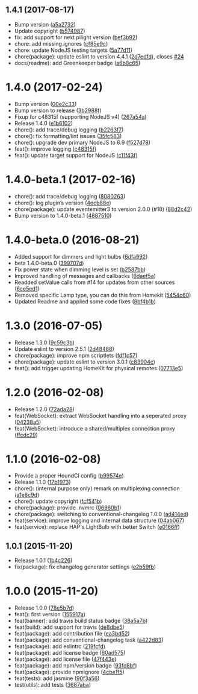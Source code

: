 <a name="1.4.1"></a>
## 1.4.1 (2017-08-17)

* Bump version ([a5a2732](https://github.com/knalli/homebridge-pilight/commit/a5a2732))
* Update copyright ([b574987](https://github.com/knalli/homebridge-pilight/commit/b574987))
* fix: add support for next pilight version ([bef3b92](https://github.com/knalli/homebridge-pilight/commit/bef3b92))
* chore: add missing ignores ([cf85e9c](https://github.com/knalli/homebridge-pilight/commit/cf85e9c))
* chore: update NodeJS testing targets ([5a77d11](https://github.com/knalli/homebridge-pilight/commit/5a77d11))
* chore(package): update eslint to version 4.4.1 ([2d7edfd](https://github.com/knalli/homebridge-pilight/commit/2d7edfd)), closes [#24](https://github.com/knalli/homebridge-pilight/issues/24)
* docs(readme): add Greenkeeper badge ([a6b8c65](https://github.com/knalli/homebridge-pilight/commit/a6b8c65))



<a name="1.4.0"></a>
# 1.4.0 (2017-02-24)

* Bump version ([00e2c33](https://github.com/knalli/homebridge-pilight/commit/00e2c33))
* Bump version to release ([3b2988f](https://github.com/knalli/homebridge-pilight/commit/3b2988f))
* Fixup for c48315f (supporting NodeJS v4) ([267a54a](https://github.com/knalli/homebridge-pilight/commit/267a54a))
* Release 1.4.0 ([e1b6102](https://github.com/knalli/homebridge-pilight/commit/e1b6102))
* chore(): add trace/debug logging ([b2263f7](https://github.com/knalli/homebridge-pilight/commit/b2263f7))
* chore(): fix formatting/lint issues ([35fc583](https://github.com/knalli/homebridge-pilight/commit/35fc583))
* chore(): upgrade dev primary NodeJS to 6.9 ([f527d78](https://github.com/knalli/homebridge-pilight/commit/f527d78))
* feat(): improve logging ([c48315f](https://github.com/knalli/homebridge-pilight/commit/c48315f))
* feat(): update target support for NodeJS ([c11f43f](https://github.com/knalli/homebridge-pilight/commit/c11f43f))



<a name="1.4.0-beta.1"></a>
# 1.4.0-beta.1 (2017-02-16)

* chore(): add trace/debug logging ([8080263](https://github.com/knalli/homebridge-pilight/commit/8080263))
* chore(): log plugin’s version ([4ecb88e](https://github.com/knalli/homebridge-pilight/commit/4ecb88e))
* chore(package): update eventemitter3 to version 2.0.0 (#18) ([88d2c42](https://github.com/knalli/homebridge-pilight/commit/88d2c42))
* Bump version to 1.4.0-beta.1 ([4887510](https://github.com/knalli/homebridge-pilight/commit/4887510))



<a name="1.4.0-beta.0"></a>
# 1.4.0-beta.0 (2016-08-21)

* Added support for dimmers and light bulbs ([6dfa992](https://github.com/knalli/homebridge-pilight/commit/6dfa992))
* beta 1.4.0-beta.0 ([399707d](https://github.com/knalli/homebridge-pilight/commit/399707d))
* Fix power state when dimming level is set ([b2587bb](https://github.com/knalli/homebridge-pilight/commit/b2587bb))
* Improved handling of messages and callbacks ([6daef5a](https://github.com/knalli/homebridge-pilight/commit/6daef5a))
* Readded setValue calls from #14 for updates from other sources ([6ce5ed1](https://github.com/knalli/homebridge-pilight/commit/6ce5ed1))
* Removed specific Lamp type, you can do this from Homekit ([5454c60](https://github.com/knalli/homebridge-pilight/commit/5454c60))
* Updated Readme and applied some code fixes ([8bf4b1b](https://github.com/knalli/homebridge-pilight/commit/8bf4b1b))



<a name="1.3.0"></a>
# 1.3.0 (2016-07-05)

* Release 1.3.0 ([9c59c3b](https://github.com/knalli/homebridge-pilight/commit/9c59c3b))
* Update eslint to version 2.5.1 ([2d48488](https://github.com/knalli/homebridge-pilight/commit/2d48488))
* chore(package): improve npm scriptlets ([fdf1c57](https://github.com/knalli/homebridge-pilight/commit/fdf1c57))
* chore(package): update eslint to version 3.0.1 ([c83904c](https://github.com/knalli/homebridge-pilight/commit/c83904c))
* feat(): add trigger updating HomeKit for physical remotes ([07713e5](https://github.com/knalli/homebridge-pilight/commit/07713e5))



<a name="1.2.0"></a>
# 1.2.0 (2016-02-08)

* Release 1.2.0 ([72ada28](https://github.com/knalli/homebridge-pilight/commit/72ada28))
* feat(WebSocket): extract WebSocket handling into a seperated proxy ([04238a5](https://github.com/knalli/homebridge-pilight/commit/04238a5))
* feat(WebSocket): introduce a shared/multiplex connection proxy ([ffcdc29](https://github.com/knalli/homebridge-pilight/commit/ffcdc29))



<a name="1.1.0"></a>
# 1.1.0 (2016-02-08)

* Provide a proper HoundCI config ([b99574e](https://github.com/knalli/homebridge-pilight/commit/b99574e))
* Release 1.1.0 ([17b1973](https://github.com/knalli/homebridge-pilight/commit/17b1973))
* chore(): (internal purpose only) remark on multiplexing connection ([a1e8c9d](https://github.com/knalli/homebridge-pilight/commit/a1e8c9d))
* chore(): update copyright ([fcf541b](https://github.com/knalli/homebridge-pilight/commit/fcf541b))
* chore(package): provide .nvmrc ([06960b1](https://github.com/knalli/homebridge-pilight/commit/06960b1))
* chore(package): switching to conventional-changelog 1.0.0 ([ad414ed](https://github.com/knalli/homebridge-pilight/commit/ad414ed))
* feat(service): improve logging and internal data structure ([04ab067](https://github.com/knalli/homebridge-pilight/commit/04ab067))
* feat(service): replace HAP's LightBulb with better Switch ([e0166ff](https://github.com/knalli/homebridge-pilight/commit/e0166ff))



<a name="1.0.1"></a>
## 1.0.1 (2015-11-20)

* Release 1.0.1 ([1b4c226](https://github.com/knalli/homebridge-pilight/commit/1b4c226))
* fix(package): fix changelog generator settings ([e2b59fb](https://github.com/knalli/homebridge-pilight/commit/e2b59fb))



<a name="1.0.0"></a>
# 1.0.0 (2015-11-20)

* Release 1.0.0 ([78e5b7d](https://github.com/knalli/homebridge-pilight/commit/78e5b7d))
* feat(): first version ([155917a](https://github.com/knalli/homebridge-pilight/commit/155917a))
* feat(banner): add travis build status badge ([38a5a7b](https://github.com/knalli/homebridge-pilight/commit/38a5a7b))
* feat(build): add support for travis ([de8dbe5](https://github.com/knalli/homebridge-pilight/commit/de8dbe5))
* feat(package): add contribution file ([ea3bd52](https://github.com/knalli/homebridge-pilight/commit/ea3bd52))
* feat(package): add conventional-changelog task ([a422d83](https://github.com/knalli/homebridge-pilight/commit/a422d83))
* feat(package): add eslintrc ([219fcfd](https://github.com/knalli/homebridge-pilight/commit/219fcfd))
* feat(package): add license badge ([60ad575](https://github.com/knalli/homebridge-pilight/commit/60ad575))
* feat(package): add license file ([47f443e](https://github.com/knalli/homebridge-pilight/commit/47f443e))
* feat(package): add npm/version badge ([93fd8bf](https://github.com/knalli/homebridge-pilight/commit/93fd8bf))
* feat(package): provide npmignore ([4cbe1f5](https://github.com/knalli/homebridge-pilight/commit/4cbe1f5))
* feat(tests): add jasmine ([90f3a56](https://github.com/knalli/homebridge-pilight/commit/90f3a56))
* test(utils): add tests ([3687aba](https://github.com/knalli/homebridge-pilight/commit/3687aba))



